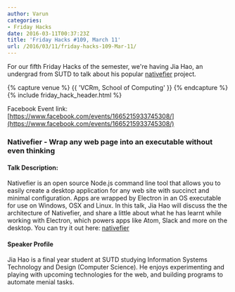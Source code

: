 ```yaml
---
author: Varun
categories:
- Friday Hacks
date: 2016-03-11T00:37:23Z
title: 'Friday Hacks #109, March 11'
url: /2016/03/11/friday-hacks-109-Mar-11/
---
```


For our fifth Friday Hacks of the semester, we're having Jia Hao, an undergrad from SUTD to talk about his popular [nativefier](http://github.com/jiahaog/nativefier) project.

{% capture venue %}
    {{ 'VCRm, School of Computing' }}
{% endcapture %}
{% include friday_hack_header.html %}


Facebook Event link: [https://www.facebook.com/events/1665215933745308/](https://www.facebook.com/events/1665215933745308/)

### Nativefier - Wrap any web page into an executable without even thinking

#### Talk Description:
Nativefier is an open source Node.js command line tool that allows you to easily create a desktop application for any web site with succinct and minimal configuration. Apps are wrapped by Electron in an OS executable for use on Windows, OSX and Linux. In this talk, Jia Hao will discuss the the architecture of Nativefier, and share a little about what he has learnt while working with Electron, which powers apps like Atom, Slack and more on the desktop. You can try it out here: [nativefier](https://github.com/jiahaog/nativefier)

#### Speaker Profile
Jia Hao is a final year student at SUTD studying Information Systems Technology and Design (Computer Science). He enjoys experimenting and playing with upcoming technologies for the web, and building programs to automate menial tasks.
